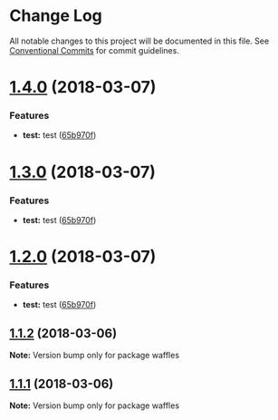 # Change Log

All notable changes to this project will be documented in this file.
See [Conventional Commits](https://conventionalcommits.org) for commit guidelines.

<a name="1.4.0"></a>
# [1.4.0](https://github.com/zack9433/monorepo/compare/waffles@1.1.2...waffles@1.4.0) (2018-03-07)


### Features

* **test:** test ([65b970f](https://github.com/zack9433/monorepo/commit/65b970f))




<a name="1.3.0"></a>
# [1.3.0](https://github.com/zack9433/monorepo/compare/waffles@1.1.2...waffles@1.3.0) (2018-03-07)


### Features

* **test:** test ([65b970f](https://github.com/zack9433/monorepo/commit/65b970f))




<a name="1.2.0"></a>
# [1.2.0](https://github.com/zack9433/monorepo/compare/waffles@1.1.2...waffles@1.2.0) (2018-03-07)


### Features

* **test:** test ([65b970f](https://github.com/zack9433/monorepo/commit/65b970f))




<a name="1.1.2"></a>
## [1.1.2](https://github.com/zack9433/monorepo/compare/waffles@1.1.1...waffles@1.1.2) (2018-03-06)




**Note:** Version bump only for package waffles

<a name="1.1.1"></a>
## [1.1.1](https://github.com/zack9433/monorepo/compare/waffles@1.1.0...waffles@1.1.1) (2018-03-06)




**Note:** Version bump only for package waffles
